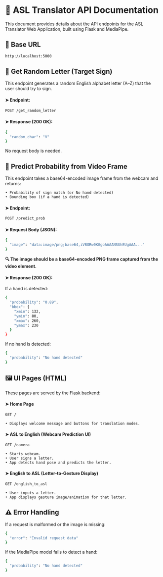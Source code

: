 # 📌 ASL Translator API Documentation
This document provides details about the API endpoints for the ASL Translator Web Application, built using Flask and MediaPipe.

## 📍 Base URL
```bash
http://localhost:5000
```

## 🎯 Get Random Letter (Target Sign)
This endpoint generates a random English alphabet letter (A–Z) that the user should try to sign.

#### ➤ Endpoint:
``` bash
POST /get_random_letter
```

#### ➤ Response (200 OK):
```bash
{
  "random_char": "V"
}
```
No request body is needed.

## 🤖 Predict Probability from Video Frame
This endpoint takes a base64-encoded image frame from the webcam and returns:

    • Probability of sign match (or No hand detected)
    • Bounding box (if a hand is detected)

#### ➤ Endpoint:
```bash
POST /predict_prob
```

#### ➤ Request Body (JSON):
```bash
{
  "image": "data:image/png;base64,iVBORw0KGgoAAAANSUhEUgAAA..."
}
```
**🔍 The image should be a base64-encoded PNG frame captured from the video element.**

#### ➤ Response (200 OK):
If a hand is detected:
```bash
{
  "probability": "0.89",
  "bbox": {
    "xmin": 132,
    "ymin": 80,
    "xmax": 260,
    "ymax": 230
  }
}
```
If no hand is detected:
```bash
{
  "probability": "No hand detected"
}
```

## 🖼️ UI Pages (HTML)
These pages are served by the Flask backend:

#### ➤ Home Page
```bash
GET /
```

    • Displays welcome message and buttons for translation modes.

#### ➤ ASL to English (Webcam Prediction UI)
```bash
GET /camera
```

    • Starts webcam.
    • User signs a letter.
    • App detects hand pose and predicts the letter.

#### ➤ English to ASL (Letter-to-Gesture Display)
```bash
GET /english_to_asl
```

    • User inputs a letter.
    • App displays gesture image/animation for that letter.

## ⚠️ Error Handling

If a request is malformed or the image is missing:
``` bash
{
  "error": "Invalid request data"
}
```

If the MediaPipe model fails to detect a hand:
```bash
{
  "probability": "No hand detected"
}
```